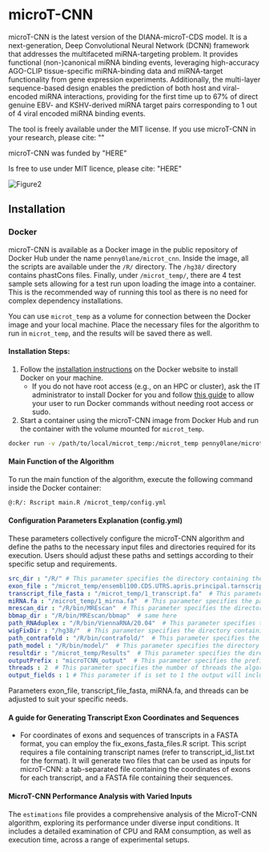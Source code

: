 # microT-CNN
microT-CNN is the latest version of the DIANA-microT-CDS model. It is a next-generation, Deep Convolutional Neural Network (DCNN) framework that addresses the multifaceted miRNA-targeting problem. It provides functional (non-)canonical miRNA binding events, leveraging high-accuracy AGO-CLIP tissue-specific miRNA-binding data and miRNA-target functionality from gene expression experiments. Additionally, the multi-layer sequence-based design enables the prediction of both host and viral-encoded miRNA interactions, providing for the first time up to 67%  of direct genuine EBV- and KSHV-derived miRNA target pairs corresponding to 1 out of 4 viral encoded miRNA binding events.

The tool is freely available under the MIT license. If you use microT-CNN in your research, please cite:
""

microT-CNN was funded by "HERE"

Is free to use under MIT licence, please cite: "HERE"

![Figure2](https://github.com/zacharopoulou/microT-CNN/assets/44471936/a863ba3f-2d1c-49c4-8534-da6edbd8913f)



## Installation

### Docker

microT-CNN is available as a Docker image in the public repository of Docker Hub under the name `penny0lane/microt_cnn`. Inside the image, all the scripts are available under the `/R/` directory. The `/hg38/` directory contains phastCons files. Finally, under `/microt_temp/`, there are 4 test sample sets allowing for a test run upon loading the image into a container. This is the recommended way of running this tool as there is no need for complex dependency installations.

You can use `microt_temp` as a volume for connection between the Docker image and your local machine. Place the necessary files for the algorithm to run in `microt_temp`, and the results will be saved there as well.

#### Installation Steps:

1. Follow the [installation instructions](https://docs.docker.com/get-docker/) on the Docker website to install Docker on your machine.
   - If you do not have root access (e.g., on an HPC or cluster), ask the IT administrator to install Docker for you and follow [this guide](https://docs.docker.com/engine/install/linux-postinstall/#manage-docker-as-a-non-root-user) to allow your user to run Docker commands without needing root access or sudo.
2. Start a container using the microT-CNN image from Docker Hub and run the container with the volume mounted for `microt_temp`.
```bash
docker run -v /path/to/local/microt_temp:/microt_temp penny0lane/microt_cnn
```

#### Main Function of the Algorithm

To run the main function of the algorithm, execute the following command inside the Docker container:

```bash
@:R/: Rscript main.R /microt_temp/config.yml
```

#### Configuration Parameters Explanation (config.yml)

These parameters collectively configure the microT-CNN algorithm and define the paths to the necessary input files and directories required for its execution. Users should adjust these paths and settings according to their specific setup and requirements.
``` yaml
src_dir : "/R/" # This parameter specifies the directory containing the source code files needed for the algorithm to run. In this case, it's set to /R/
exon_file : "/microt_temp/ensembl100.CDS.UTRS.apris.principal.tarnscripts.tab"  # This parameter specifies the path to the file containing exon's coordinates information. It's expected that the user provides this file under the microt_temp folder, which connects with the Docker image.
transcript_file_fasta : "/microt_temp/1_transcript.fa"  # This parameter specifies the path to the FASTA file containing transcript sequences. Similarly to the exon_file, the user should provide this file under the microt_temp folder.
miRNA.fa : "/microt_temp/1_mirna.fa"  # This parameter specifies the path to the FASTA file containing miRNA sequences. As with the previous files, the user should provide this file under the microt_temp folder.
mrescan_dir : "/R/bin/MREscan"  # This parameter specifies the directory containing the BBMap binary files.
bbmap_dir : "/R/bin/MREscan/bbmap"  # same here
path_RNAduplex : "/R/bin/ViennaRNA/20.04"  # This parameter specifies the directory containing the ViennaRNA package, particularly the RNAduplex executable.
wigFixDir : "/hg38/"  # This parameter specifies the directory containing the wigFix tool. It contains the genome alignment data.
path_contrafold : "/R/bin/contrafold/"  # This parameter specifies the directory containing the Contrafold binary files.
path_model : "/R/bin/model/"  # This parameter specifies the directory containing the model files used by microT-CNN.
resultdir : "/microt_temp/Results"  # This parameter specifies the directory where the output of the algorithm will be saved. A folder will be created with this name, containing the algorithm's output, ready for the user to access and review. In this case, it's set to /microt_temp/Results.
outputPrefix : "microTCNN_output"  # This parameter specifies the prefix for the output files generated by the algorithm.
threads : 2  # This parameter specifies the number of threads the algorithm should utilize for parallel processing. In this case, it's set to 2, meaning the algorithm will use two threads.
output_fields : 1 # This parameter if is set to 1 the output will include a smaller number of fields. If set to 0 then all the fields will be included to final output.
```

Parameters exon_file, transcript_file_fasta, miRNA.fa, and threads can be adjusted to suit your specific needs.

#### A guide for Generating Transcript Exon Coordinates and Sequences

- For coordinates of exons and sequences of transcripts in a FASTA format, you can employ the fix_exons_fasta_files.R script. This script requires a file containing transcript names (refer to transcript_id_list.txt for the format). It will generate two files that can be used as inputs for microT-CNN: a tab-separated file containing the coordinates of exons for each transcript, and a FASTA file containing their sequences.

#### MicroT-CNN Performance Analysis with Varied Inputs

The `estimations` file provides a comprehensive analysis of the MicroT-CNN algorithm, exploring its performance under diverse input conditions. It includes a detailed examination of CPU and RAM consumption, as well as execution time, across a range of experimental setups.


